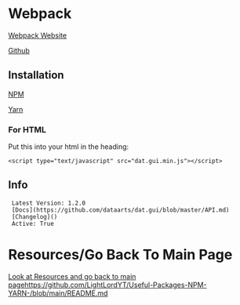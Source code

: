 # Webpack
 
  [Webpack Website](https://webpack.js.org/guides/getting-started/)
  
  [Github]()
  
   ## Installation
  
   [NPM](https://www.npmjs.com/package/guify)
  
   [Yarn](https://yarnpkg.com/package/guify)
  
   ### For HTML
  
   Put this into your html in the heading:
   
   ```<script type="text/javascript" src="dat.gui.min.js"></script>```
   
   ## Info
  
     Latest Version: 1.2.0
     [Docs](https://github.com/dataarts/dat.gui/blob/master/API.md)
     [Changelog]()
     Active: True

# Resources/Go Back To Main Page

[Look at Resources and go back to main page]()https://github.com/LightLordYT/Useful-Packages-NPM-YARN-/blob/main/README.md
